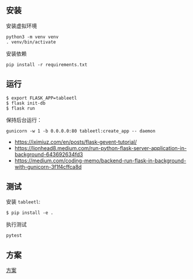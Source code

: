 ## 安装

安装虚拟环境

```
python3 -m venv venv
. venv/bin/activate
```

安装依赖

```
pip install -r requirements.txt
```

## 运行


```
$ export FLASK_APP=tableetl
$ flask init-db
$ flask run
```

保持后台运行：

```
gunicorn -w 1 -b 0.0.0.0:80 tableetl:create_app -- daemon
```

- https://iximiuz.com/en/posts/flask-gevent-tutorial/
- https://lionhead8.medium.com/run-python-flask-server-application-in-background-643692634fd3
- https://medium.com/coding-memo/backend-run-flask-in-background-with-gunicorn-3f1f4cffca8d

## 测试

安装 `tableetl`:

```
$ pip install -e .
```

执行测试

```
pytest
```

## 方案

[方案](方案.md)